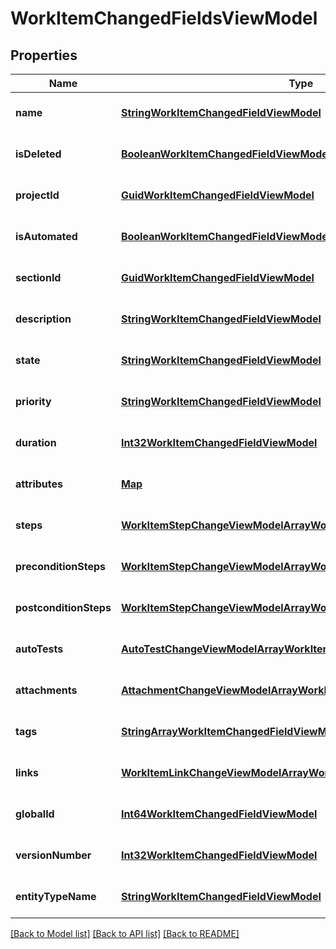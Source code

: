 # WorkItemChangedFieldsViewModel
## Properties

| Name | Type | Description | Notes |
|------------ | ------------- | ------------- | -------------|
| **name** | [**StringWorkItemChangedFieldViewModel**](StringWorkItemChangedFieldViewModel.md) |  | [optional] [default to null] |
| **isDeleted** | [**BooleanWorkItemChangedFieldViewModel**](BooleanWorkItemChangedFieldViewModel.md) |  | [optional] [default to null] |
| **projectId** | [**GuidWorkItemChangedFieldViewModel**](GuidWorkItemChangedFieldViewModel.md) |  | [optional] [default to null] |
| **isAutomated** | [**BooleanWorkItemChangedFieldViewModel**](BooleanWorkItemChangedFieldViewModel.md) |  | [optional] [default to null] |
| **sectionId** | [**GuidWorkItemChangedFieldViewModel**](GuidWorkItemChangedFieldViewModel.md) |  | [optional] [default to null] |
| **description** | [**StringWorkItemChangedFieldViewModel**](StringWorkItemChangedFieldViewModel.md) |  | [optional] [default to null] |
| **state** | [**StringWorkItemChangedFieldViewModel**](StringWorkItemChangedFieldViewModel.md) |  | [optional] [default to null] |
| **priority** | [**StringWorkItemChangedFieldViewModel**](StringWorkItemChangedFieldViewModel.md) |  | [optional] [default to null] |
| **duration** | [**Int32WorkItemChangedFieldViewModel**](Int32WorkItemChangedFieldViewModel.md) |  | [optional] [default to null] |
| **attributes** | [**Map**](WorkItemChangedAttributeViewModel.md) |  | [optional] [default to null] |
| **steps** | [**WorkItemStepChangeViewModelArrayWorkItemChangedFieldViewModel**](WorkItemStepChangeViewModelArrayWorkItemChangedFieldViewModel.md) |  | [optional] [default to null] |
| **preconditionSteps** | [**WorkItemStepChangeViewModelArrayWorkItemChangedFieldViewModel**](WorkItemStepChangeViewModelArrayWorkItemChangedFieldViewModel.md) |  | [optional] [default to null] |
| **postconditionSteps** | [**WorkItemStepChangeViewModelArrayWorkItemChangedFieldViewModel**](WorkItemStepChangeViewModelArrayWorkItemChangedFieldViewModel.md) |  | [optional] [default to null] |
| **autoTests** | [**AutoTestChangeViewModelArrayWorkItemChangedFieldViewModel**](AutoTestChangeViewModelArrayWorkItemChangedFieldViewModel.md) |  | [optional] [default to null] |
| **attachments** | [**AttachmentChangeViewModelArrayWorkItemChangedFieldViewModel**](AttachmentChangeViewModelArrayWorkItemChangedFieldViewModel.md) |  | [optional] [default to null] |
| **tags** | [**StringArrayWorkItemChangedFieldViewModel**](StringArrayWorkItemChangedFieldViewModel.md) |  | [optional] [default to null] |
| **links** | [**WorkItemLinkChangeViewModelArrayWorkItemChangedFieldViewModel**](WorkItemLinkChangeViewModelArrayWorkItemChangedFieldViewModel.md) |  | [optional] [default to null] |
| **globalId** | [**Int64WorkItemChangedFieldViewModel**](Int64WorkItemChangedFieldViewModel.md) |  | [optional] [default to null] |
| **versionNumber** | [**Int32WorkItemChangedFieldViewModel**](Int32WorkItemChangedFieldViewModel.md) |  | [optional] [default to null] |
| **entityTypeName** | [**StringWorkItemChangedFieldViewModel**](StringWorkItemChangedFieldViewModel.md) |  | [optional] [default to null] |

[[Back to Model list]](../README.md#documentation-for-models) [[Back to API list]](../README.md#documentation-for-api-endpoints) [[Back to README]](../README.md)

